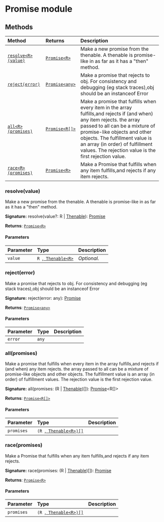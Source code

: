 # Promise module













## Methods

| Method	   |  Returns	| Description|
|:-------------|:-------|:-----------|
|[`resolve<R>(value)`](#resolve<r>value)      | [`Promise<R>`](../es6-promise/promise.md) | Make a new promise from the thenable.  A thenable is promise-like in as far as it has a "then" method. |
|[`reject(error)`](#rejecterror)      | [`Promise<any>`](../es6-promise/promise.md) | Make a promise that rejects to obj. For consistency and debugging (eg stack traces),obj should be an instanceof Error |
|[`all<R>(promises)`](#all<r>promises)      | [`Promise<R[]>`](../es6-promise/promise.md) | Make a promise that fulfills when every item in the array fulfills,and rejects if (and when) any item rejects.  the array passed to all can be a mixture of promise-like objects and other objects.  The fulfillment value is an array (in order) of fulfillment values. The rejection value is the first rejection value. |
|[`race<R>(promises)`](#race<r>promises)      | [`Promise<R>`](../es6-promise/promise.md) | Make a Promise that fulfills when any item fulfills,and rejects if any item rejects. |




### resolve<R>(value)

Make a new promise from the thenable. 
A thenable is promise-like in as far as it has a "then" method.

**Signature:** resolve<R>(value?: R | [Thenable](../es6-promise/thenable.md)<R>): [Promise](../es6-promise/promise.md)<R>

**Returns**: [`Promise<R>`](../es6-promise/promise.md)



#### Parameters


| Parameter	   | Type    | Description |
|:-------------|:---------------|:------------|
| `value`    | `R `,[` Thenable<R>`](../es6-promise/thenable.md) | _Optional._ |


### reject(error)

Make a promise that rejects to obj. For consistency and debugging (eg stack traces),obj should be an instanceof Error

**Signature:** reject(error: any): [Promise](../es6-promise/promise.md)<any>

**Returns**: [`Promise<any>`](../es6-promise/promise.md)



#### Parameters


| Parameter	   | Type    | Description |
|:-------------|:---------------|:------------|
| `error`    | `any` |  |


### all<R>(promises)

Make a promise that fulfills when every item in the array fulfills,and rejects if (and when) any item rejects. 
the array passed to all can be a mixture of promise-like objects and other objects. 
The fulfillment value is an array (in order) of fulfillment values. The rejection value is the first rejection value.

**Signature:** all<R>(promises: (R | [Thenable](../es6-promise/thenable.md)<R>)[]): [Promise](../es6-promise/promise.md)<R[]>

**Returns**: [`Promise<R[]>`](../es6-promise/promise.md)



#### Parameters


| Parameter	   | Type    | Description |
|:-------------|:---------------|:------------|
| `promises`    | `(R `,[` Thenable<R>)[]`](../es6-promise/thenable.md) |  |


### race<R>(promises)

Make a Promise that fulfills when any item fulfills,and rejects if any item rejects.

**Signature:** race<R>(promises: (R | [Thenable](../es6-promise/thenable.md)<R>)[]): [Promise](../es6-promise/promise.md)<R>

**Returns**: [`Promise<R>`](../es6-promise/promise.md)



#### Parameters


| Parameter	   | Type    | Description |
|:-------------|:---------------|:------------|
| `promises`    | `(R `,[` Thenable<R>)[]`](../es6-promise/thenable.md) |  |


